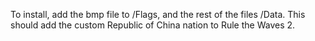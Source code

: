 To install, add the bmp file to /Flags, and the rest of the files /Data. This should add the custom Republic of China nation to Rule the Waves 2.
